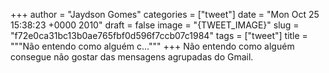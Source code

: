 
+++
author = "Jaydson Gomes"
categories = ["tweet"]
date = "Mon Oct 25 15:38:23 +0000 2010"
draft = false
image = "{TWEET_IMAGE}"
slug = "f72e0ca31bc13b0ae765fbf0d596f7ccb07c1984"
tags = ["tweet"]
title = """Não entendo como alguém c..."""
+++
Não entendo como alguém consegue não gostar das mensagens agrupadas do Gmail.
